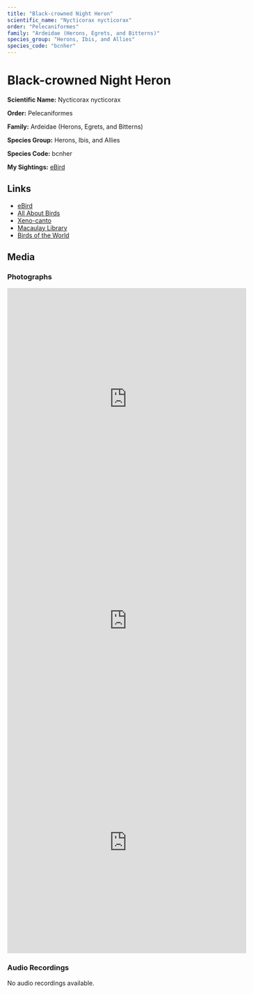 ```yaml
---
title: "Black-crowned Night Heron"
scientific_name: "Nycticorax nycticorax"
order: "Pelecaniformes"
family: "Ardeidae (Herons, Egrets, and Bitterns)"
species_group: "Herons, Ibis, and Allies"
species_code: "bcnher"
---
```


# Black-crowned Night Heron

**Scientific Name:** Nycticorax nycticorax

**Order:** Pelecaniformes

**Family:** Ardeidae (Herons, Egrets, and Bitterns)

**Species Group:** Herons, Ibis, and Allies

**Species Code:** bcnher

**My Sightings:** [eBird](https://ebird.org/lifelist?r=world&time=life&spp=bcnher)

## Links
* [eBird](https://ebird.org/species/bcnher) 
* [All About Birds](https://www.allaboutbirds.org/guide/bcnher) 
* [Xeno-canto](https://www.xeno-canto.org/species/bcnher) 
* [Macaulay Library](https://search.macaulaylibrary.org/catalog?taxonCode=bcnher&sort=rating_rank_desc)
* [Birds of the World](https://birdsoftheworld.org/bow/species/bcnher)

## Media
### Photographs
<iframe src="https://macaulaylibrary.org/asset/617717427/embed" width="550" height="510" frameborder="0" allowfullscreen></iframe>
<iframe src="https://macaulaylibrary.org/asset/617717428/embed" width="550" height="510" frameborder="0" allowfullscreen></iframe>
<iframe src="https://macaulaylibrary.org/asset/617717429/embed" width="550" height="510" frameborder="0" allowfullscreen></iframe>

### Audio Recordings
No audio recordings available.
